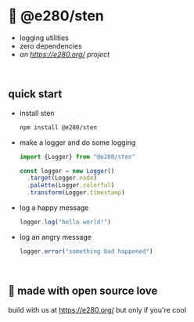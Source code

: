 
# 🧪 @e280/sten
- logging utilities
- zero dependencies
- *an https://e280.org/ project*

<br/>

## quick start
- install sten
  ```sh
  npm install @e280/sten
  ```
- make a logger and do some logging
  ```ts
  import {Logger} from "@e280/sten"

  const logger = new Logger()
    .target(Logger.node)
    .palette(Logger.colorful)
    .transform(Logger.timestamp)
  ```
- log a happy message
  ```ts
  logger.log("hello world!")
  ```
- log an angry message
  ```ts
  logger.error("something bad happened")
  ```

<br/>

## 💖 made with open source love
build with us at https://e280.org/ but only if you're cool

